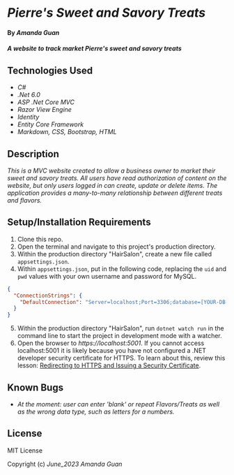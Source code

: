 # _Pierre's Sweet and Savory Treats_

#### By _**Amanda Guan**_

#### _A website to track market Pierre's sweet and savory treats_

## Technologies Used

- _C#_
- _.Net 6.0_
- _ASP .Net Core MVC_
- _Razor View Engine_
- _Identity_
- _Entity Core Framework_
- _Markdown, CSS, Bootstrap, HTML_

## Description

_This is a MVC website created to allow a business owner to market their sweet and savory treats. All users have read authorization of content on the website, but only users logged in can create, update or delete items. The application provides a many-to-many relationship between different treats and flavors._

## Setup/Installation Requirements

1. Clone this repo.
2. Open the terminal and navigate to this project's production directory.
3. Within the production directory "HairSalon", create a new file called `appsettings.json`.
4. Within `appsettings.json`, put in the following code, replacing the `uid` and `pwd` values with your own username and password for MySQL.

```json
{
  "ConnectionStrings": {
    "DefaultConnection": "Server=localhost;Port=3306;database=[YOUR-DB-NAME];uid=[YOUR-USER-HERE];pwd=[YOUR-PASSWORD-HERE];"
  }
}
```

5. Within the production directory "HairSalon", run `dotnet watch run` in the command line to start the project in development mode with a watcher.
6. Open the browser to _https://localhost:5001_. If you cannot access localhost:5001 it is likely because you have not configured a .NET developer security certificate for HTTPS. To learn about this, review this lesson: [Redirecting to HTTPS and Issuing a Security Certificate](https://www.learnhowtoprogram.com/lessons/redirecting-to-https-and-issuing-a-security-certificate).

## Known Bugs

- _At the moment: user can enter 'blank' or repeat Flavors/Treats as well as the wrong data type, such as letters for a numbers._

## License

MIT License

Copyright (c) _June_2023_ _Amanda Guan_
